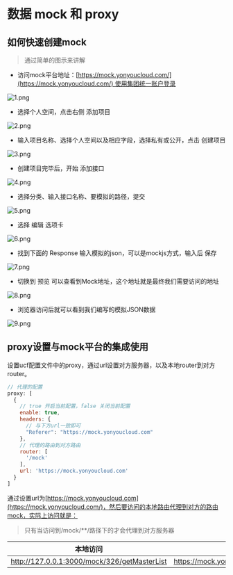 # 数据 mock 和 proxy

<a name="db17638f"></a>
## 如何快速创建mock

> 通过简单的图示来讲解


- 访问mock平台地址：[https://mock.yonyoucloud.com/](https://mock.yonyoucloud.com/) 使用集团统一账户登录

![1.png](https://cdn.nlark.com/yuque/0/2019/png/192735/1550216604929-866100ac-d0a9-4b5a-95ba-b426f25fb8c5.png#align=left&display=inline&height=328&name=1.png&originHeight=1384&originWidth=3152&size=2090795&width=746)

- 选择个人空间，点击右侧 添加项目

![2.png](https://cdn.nlark.com/yuque/0/2019/png/192735/1550216789395-18d9438e-69b1-4875-8ab8-8865f558bed5.png#align=left&display=inline&height=291&name=2.png&originHeight=1308&originWidth=3348&size=206307&width=746)

- 输入项目名称、选择个人空间以及相应字段，选择私有或公开，点击 创建项目

![3.png](https://cdn.nlark.com/yuque/0/2019/png/192735/1550216854618-c85d8b7e-e73f-4e2b-b658-6fb0b58cfdb7.png#align=left&display=inline&height=295&name=3.png&originHeight=1328&originWidth=3356&size=188495&width=746)

- 创建项目完毕后，开始 添加接口 

![4.png](https://cdn.nlark.com/yuque/0/2019/png/192735/1550216921751-75c2a01d-9301-4545-89a4-ccf5d8bdcae3.png#align=left&display=inline&height=214&name=4.png&originHeight=956&originWidth=3334&size=165014&width=746)

- 选择分类、输入接口名称、要模拟的路径，提交

![5.png](https://cdn.nlark.com/yuque/0/2019/png/192735/1550217287384-f9121b99-8dc9-42b4-bca1-7119ca484545.png#align=left&display=inline&height=235&name=5.png&originHeight=1048&originWidth=3328&size=194931&width=746)

- 选择 编辑 选项卡

![6.png](https://cdn.nlark.com/yuque/0/2019/png/192735/1550217987720-1cfe17e5-5601-4f87-9c39-5ae6971f19bb.png#align=left&display=inline&height=318&name=6.png&originHeight=1432&originWidth=3358&size=250764&width=746)

- 找到下面的 Response 输入模拟的json，可以是mockjs方式，输入后 保存

![7.png](https://cdn.nlark.com/yuque/0/2019/png/192735/1550218021112-61157ee1-f092-47ca-a9c1-69515713802d.png#align=left&display=inline&height=308&name=7.png&originHeight=880&originWidth=2130&size=106017&width=746)

- 切换到 预览 可以查看到Mock地址，这个地址就是最终我们需要访问的地址

![8.png](https://cdn.nlark.com/yuque/0/2019/png/192735/1550218074817-97d9c532-ebae-4be4-912c-ab2ce2dec677.png#align=left&display=inline&height=510&name=8.png&originHeight=1104&originWidth=1614&size=123776&width=746)

- 浏览器访问后就可以看到我们编写的模拟JSON数据

![9.png](https://cdn.nlark.com/yuque/0/2019/png/192735/1550218162529-568424d4-91b1-4fe9-adef-20360695ca45.png#align=left&display=inline&height=206&name=9.png&originHeight=262&originWidth=948&size=35187&width=746)

<a name="099a56c9"></a>
## proxy设置与mock平台的集成使用

设置ucf配置文件中的proxy，通过url设置对方服务器，以及本地router到对方router。

```javascript
// 代理的配置
proxy: [
  {
    // true 开启当前配置，false 关闭当前配置
    enable: true,
    headers: {
      // 与下方url一致即可
      "Referer": "https://mock.yonyoucloud.com"
    },
    // 代理的路由到对方路由
    router: [
      '/mock'
    ],
    url: 'https://mock.yonyoucloud.com'
  }
]
```

通过设置url为[https://mock.yonyoucloud.com](https://mock.yonyoucloud.com/)，然后要访问的本地路由代理到对方的路由mock，实际上访问就是：

> 只有当访问到/mock/**/路径下的才会代理到对方服务器

| 本地访问 | 远端访问 |
| --- | --- |
| http://127.0.0.1:3000/mock/326/getMasterList | https://mock.yonyoucloud.com/mock/326/getMasterList |

<a name="d41d8cd9"></a>
## 

